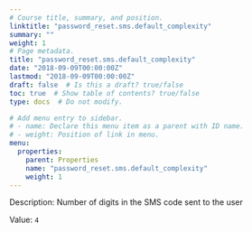 ```yaml
---
# Course title, summary, and position.
linktitle: "password_reset.sms.default_complexity"
summary: ""
weight: 1
# Page metadata.
title: "password_reset.sms.default_complexity"
date: "2018-09-09T00:00:00Z"
lastmod: "2018-09-09T00:00:00Z"
draft: false  # Is this a draft? true/false
toc: true  # Show table of contents? true/false
type: docs  # Do not modify.

# Add menu entry to sidebar.
# - name: Declare this menu item as a parent with ID name.
# - weight: Position of link in menu.
menu:
  properties:
    parent: Properties
    name: "password_reset.sms.default_complexity"
    weight: 1
---
```


Description: Number of digits in the SMS code sent to the user


Value: `4`